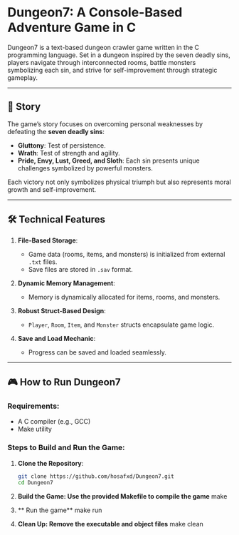 # Dungeon7: A Console-Based Adventure Game in C

Dungeon7 is a text-based dungeon crawler game written in the C programming language. Set in a dungeon inspired by the seven deadly sins, players navigate through interconnected rooms, battle monsters symbolizing each sin, and strive for self-improvement through strategic gameplay.

---

## 📜 Story

The game’s story focuses on overcoming personal weaknesses by defeating the **seven deadly sins**:
- **Gluttony**: Test of persistence.
- **Wrath**: Test of strength and agility.
- **Pride, Envy, Lust, Greed, and Sloth**: Each sin presents unique challenges symbolized by powerful monsters.

Each victory not only symbolizes physical triumph but also represents moral growth and self-improvement.

---

## 🛠️ Technical Features

1. **File-Based Storage**:
   - Game data (rooms, items, and monsters) is initialized from external `.txt` files.
   - Save files are stored in `.sav` format.

2. **Dynamic Memory Management**:
   - Memory is dynamically allocated for items, rooms, and monsters.

3. **Robust Struct-Based Design**:
   - `Player`, `Room`, `Item`, and `Monster` structs encapsulate game logic.

4. **Save and Load Mechanic**:
   - Progress can be saved and loaded seamlessly.

---

## 🎮 How to Run Dungeon7

### Requirements:
- A C compiler (e.g., GCC)
- Make utility

### Steps to Build and Run the Game:
1. **Clone the Repository**:
   ```bash
   git clone https://github.com/hosafxd/Dungeon7.git
   cd Dungeon7
2. **Build the Game: Use the provided Makefile to compile the game**
   make

3. ** Run the game**
   make run

4. **Clean Up: Remove the executable and object files**
   make clean
